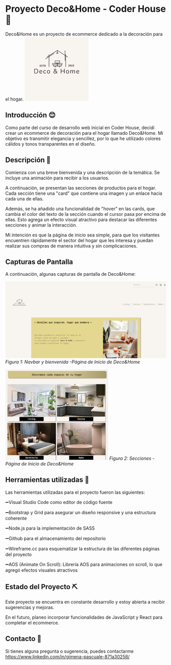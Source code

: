 # Proyecto Deco&Home - Coder House🚀

Deco&Home es un proyecto de ecommerce dedicado a la decoración para el hogar.
![Logo](https://github.com/GimenaP92/Preentrega-Pascuale/blob/master/imagenes/img-index/logo.png)

## Introducción 😊

Como parte del curso de desarrollo web inicial en Coder House, decidí crear un ecommerce de decoración para el hogar llamado Deco&Home. Mi objetivo es transmitir elegancia y sencillez, por lo que he utilizado colores cálidos y tonos transparentes en el diseño.

## Descripción 🙌
Comienza con una breve bienvenida y una descripción de la temática. Se incluye una animación para recibir a los usuarios.

A continuación, se presentan las secciones de productos para el hogar. Cada sección tiene una "card" que contiene una imagen y un enlace hacia cada una de ellas.

Además, se ha añadido una funcionalidad de "hover" en las cards, que cambia el color del texto de la sección cuando el cursor pasa por encima de ellas. Esto agrega un efecto visual atractivo para destacar las diferentes secciones y animar la interacción.

Mi intención es que la página de inicio sea simple, para que los visitantes encuentren rápidamente el sector del hogar que les interesa y puedan realizar sus compras de manera intuitiva y sin complicaciones.

## Capturas de Pantalla

A continuación, algunas capturas de pantalla de Deco&Home:

![Nav-Página de Inicio](./imagenes/img-index/Captura%20de%20pantalla%20index%201.png)
*Figura 1: Navbar y bienvenida -Página de Inicio de Deco&Home*

![Página de Inicio](./imagenes/img-index/Captura%20de%20pantalla%20index%202.png)
*Figura 2: Secciones -Página de Inicio de Deco&Home*

## Herramientas utilizadas 🔧
Las herramientas utilizadas para el proyecto fueron las siguientes:

➖Visual Studio Code como editor de código fuente

➖Bootstrap y Grid para asegurar un diseño responsive y una estructura coherente

➖Node.js para la implementación de SASS

➖Github para el almacenamiento del repositorio

➖Wireframe.cc para esquematizar la estructura de las diferentes páginas del proyecto

➖AOS (Animate On Scroll): Librería AOS para animaciones on scroll, lo que agregó efectos visuales atractivos

## Estado del Proyecto ⛏️
Este proyecto se encuentra en constante desarrollo y estoy abierta a recibir sugerencias y mejoras.

En el futuro, planeo incorporar funcionalidades de JavaScript y React para completar el ecommerce.

## Contacto 📒

Si tienes alguna pregunta o sugerencia, puedes contactarme  https://www.linkedin.com/in/gimena-pascuale-871a30258/ 
